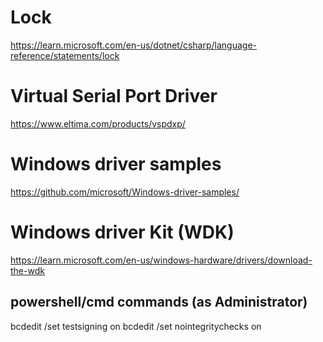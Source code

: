 # Lock

https://learn.microsoft.com/en-us/dotnet/csharp/language-reference/statements/lock

# Virtual Serial Port Driver

https://www.eltima.com/products/vspdxp/

# Windows driver samples

https://github.com/microsoft/Windows-driver-samples/

# Windows driver Kit (WDK)

https://learn.microsoft.com/en-us/windows-hardware/drivers/download-the-wdk

## powershell/cmd commands (as Administrator)

bcdedit /set testsigning on 
bcdedit /set nointegritychecks on
